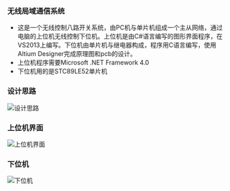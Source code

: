 ### 无线局域通信系统
+ 这是一个无线控制八路开关系统，由PC机与单片机组成一个主从网络，通过电脑的上位机无线控制下位机。上位机是由C#语言编写的图形界面程序，在VS2013上编写。下位机由单片机与继电器构成，程序用C语言编写，使用Altium Designer完成原理图和pcb的设计。
+ 上位机程序需要Microsoft .NET Framework 4.0
+ 下位机用的是STC89LE52单片机

### 设计思路
![设计思路](https://github.com/zhourunliang/Wireless-local-communication-system/blob/master/images/1.png)

### 上位机界面
![上位机界面](https://github.com/zhourunliang/Wireless-local-communication-system/blob/master/images/2.jpg)

### 下位机
![下位机](https://github.com/zhourunliang/Wireless-local-communication-system/blob/master/images/3.jpg)




